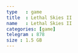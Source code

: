 ```yaml
---
type   : game
title  : Lethal Skies II
name   : Lethal Skies II
categories: [game]
telegram : 878
size : 1.5 GB
---
```




